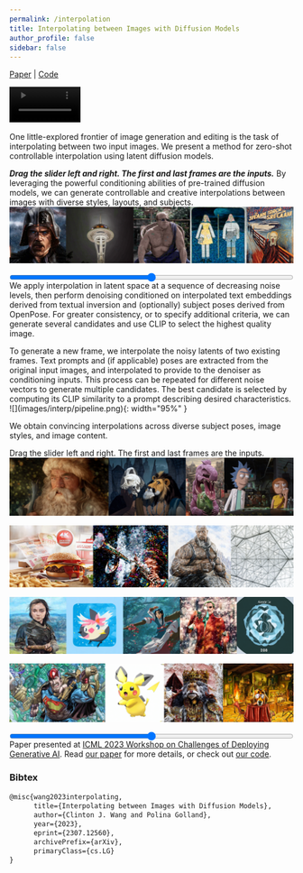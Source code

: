 ```yaml
---
permalink: /interpolation
title: Interpolating between Images with Diffusion Models
author_profile: false
sidebar: false
---
```


<style>
  .container {
    /* width: 100%;
    height: 0;
    padding-bottom: 19.2%;
    position: relative; */
    display: flex;
    flex-direction: column;
    align-items: center;
    position: relative;
  }

  .container img {
    /* position: absolute; */
    max-width: 100%;
    height: auto;
  }

  .container input[type="range"] {
    position: absolute;
    bottom: -35px;
    width: 100%;
  }
</style>

<style type="text/css">
	th, td {
		font-size: 18px;
	}
</style>

[Paper](https://arxiv.org/abs/2307.12560) \| [Code](https://github.com/clintonjwang/ControlNet)

<video width="25%" playsinline autoplay loop preload muted>
<source src="files/interpolation.mp4" type="video/mp4">
</video>

One little-explored frontier of image generation and editing is the task of interpolating between two input images. We present a method for zero-shot controllable interpolation using latent diffusion models. 

<figcaption><b><i>Drag the slider left and right. The first and last frames are the inputs.</i></b> By leveraging the powerful conditioning abilities of pre-trained diffusion models, we can generate controllable and creative interpolations between images with diverse styles, layouts, and subjects.</figcaption>
<div class="container">
  <img class="image" src="images/interp/collated1/008.png" data-path="images/interp/collated1/">
  <input class="slider" type="range" min="0" max="16" step="1">
</div>

<br>

We apply interpolation in latent space at a sequence of decreasing noise levels, then perform denoising conditioned on interpolated text embeddings derived from textual inversion and (optionally) subject poses derived from OpenPose. For greater consistency, or to specify additional criteria, we can generate several candidates and use CLIP to select the highest quality image.

<figcaption>To generate a new frame, we interpolate the noisy latents of two existing frames. Text prompts and (if applicable) poses are extracted from the original input images, and interpolated to provide to the denoiser as conditioning inputs. This process can be repeated for different noise vectors to generate multiple candidates. The best candidate is selected by computing its CLIP similarity to a prompt describing desired characteristics.</figcaption>
![](images/interp/pipeline.png){: width="95%" }

We obtain convincing interpolations across diverse subject poses, image styles, and image content.

<figcaption>Drag the slider left and right. The first and last frames are the inputs.</figcaption>
<div class="container">
  <img class="image" src="images/interp/collated2/008.png" data-path="images/interp/collated2/">
  <input class="slider" type="range" min="0" max="16" step="1">
</div>

<br>

<div class="container">
  <img class="image" src="images/interp/collated3/008.png" data-path="images/interp/collated3/">
  <input class="slider" type="range" min="0" max="16" step="1">
</div>

<br>

<div class="container">
  <img class="image" src="images/interp/collated4/008.png" data-path="images/interp/collated4/">
  <input class="slider" type="range" min="0" max="16" step="1">
</div>

<br>

<div class="container">
  <img class="image" src="images/interp/collated5/008.png" data-path="images/interp/collated5/">
  <input class="slider" type="range" min="0" max="16" step="1">
</div>

<br>


<script>
  const sliders = document.querySelectorAll(".slider");
  const images = document.querySelectorAll(".image");

  for (let i = 0; i < sliders.length; i++) {
    const slider = sliders[i];
    const image = images[i];

    slider.oninput = function() {
      const imageName = image.dataset.path + this.value.toString().padStart(3, '0') + ".png";
      image.src = imageName;
    };
  }
</script>

Paper presented at [ICML 2023 Workshop on Challenges of Deploying Generative AI](https://deployinggenerativeai.github.io/). Read [our paper](https://arxiv.org/abs/2307.12560) for more details, or check out [our code](https://github.com/clintonjwang/ControlNet).

### Bibtex
```
@misc{wang2023interpolating,
      title={Interpolating between Images with Diffusion Models}, 
      author={Clinton J. Wang and Polina Golland},
      year={2023},
      eprint={2307.12560},
      archivePrefix={arXiv},
      primaryClass={cs.LG}
}
```